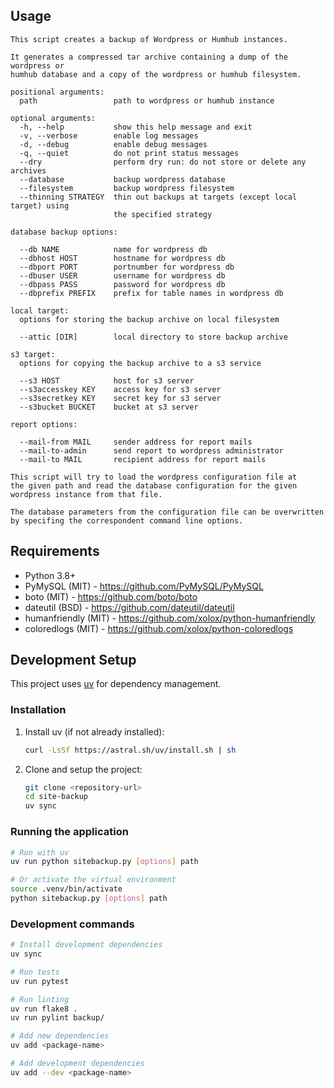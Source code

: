 Usage
-----

```Text
This script creates a backup of Wordpress or Humhub instances.

It generates a compressed tar archive containing a dump of the wordpress or
humhub database and a copy of the wordpress or humhub filesystem.

positional arguments:
  path                 path to wordpress or humhub instance

optional arguments:
  -h, --help           show this help message and exit
  -v, --verbose        enable log messages
  -d, --debug          enable debug messages
  -q, --quiet          do not print status messages
  --dry                perform dry run: do not store or delete any archives
  --database           backup wordpress database
  --filesystem         backup wordpress filesystem
  --thinning STRATEGY  thin out backups at targets (except local target) using
                       the specified strategy

database backup options:

  --db NAME            name for wordpress db
  --dbhost HOST        hostname for wordpress db
  --dbport PORT        portnumber for wordpress db
  --dbuser USER        username for wordpress db
  --dbpass PASS        password for wordpress db
  --dbprefix PREFIX    prefix for table names in wordpress db

local target:
  options for storing the backup archive on local filesystem

  --attic [DIR]        local directory to store backup archive

s3 target:
  options for copying the backup archive to a s3 service

  --s3 HOST            host for s3 server
  --s3accesskey KEY    access key for s3 server
  --s3secretkey KEY    secret key for s3 server
  --s3bucket BUCKET    bucket at s3 server

report options:

  --mail-from MAIL     sender address for report mails
  --mail-to-admin      send report to wordpress administrator
  --mail-to MAIL       recipient address for report mails

This script will try to load the wordpress configuration file at
the given path and read the database configuration for the given
wordpress instance from that file.

The database parameters from the configuration file can be overwritten
by specifing the correspondent command line options.
```

Requirements
------------

  * Python 3.8+
  * PyMySQL (MIT) - https://github.com/PyMySQL/PyMySQL
  * boto (MIT) - https://github.com/boto/boto
  * dateutil (BSD) - https://github.com/dateutil/dateutil
  * humanfriendly (MIT) - https://github.com/xolox/python-humanfriendly
  * coloredlogs (MIT) - https://github.com/xolox/python-coloredlogs

Development Setup
-----------------

This project uses [uv](https://astral.sh/uv) for dependency management. 

### Installation

1. Install uv (if not already installed):
   ```bash
   curl -LsSf https://astral.sh/uv/install.sh | sh
   ```

2. Clone and setup the project:
   ```bash
   git clone <repository-url>
   cd site-backup
   uv sync
   ```

### Running the application

```bash
# Run with uv
uv run python sitebackup.py [options] path

# Or activate the virtual environment
source .venv/bin/activate
python sitebackup.py [options] path
```

### Development commands

```bash
# Install development dependencies
uv sync

# Run tests
uv run pytest

# Run linting
uv run flake8 .
uv run pylint backup/

# Add new dependencies
uv add <package-name>

# Add development dependencies  
uv add --dev <package-name>
```
